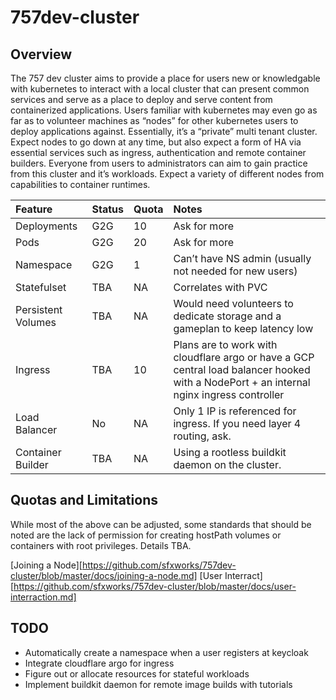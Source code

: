 # 757dev-cluster

## Overview

The 757 dev cluster aims to provide a place for users new or knowledgable with kubernetes to interact with a local cluster that can present common services and serve as a place to deploy and serve content from containerized applications. Users familiar with kubernetes may even go as far as to volunteer machines as “nodes” for other kubernetes users to deploy applications against. Essentially, it’s a “private” multi tenant cluster. Expect nodes to go down at any time, but also expect a form of HA via essential services such as ingress, authentication and remote container builders. Everyone from users to administrators can aim to gain practice from this cluster and it’s workloads. Expect a variety of different nodes from capabilities to container runtimes.



| Feature            | Status | Quota | Notes                                                                                                                                    |
| :----------------- | :----- | :---- | :--------------------------------------------------------------------------------------------------------------------------------------- |
| Deployments        | G2G    | 10    | Ask for more                                                                                                                             |
| Pods               | G2G    | 20    | Ask for more                                                                                                                             |
| Namespace          | G2G    | 1     | Can’t have NS admin (usually not needed for new users)                                                                                   |
| Statefulset        | TBA    | NA    | Correlates with PVC                                                                                                                      |
| Persistent Volumes | TBA    | NA    | Would need volunteers to dedicate storage and a gameplan to keep  latency low                                                            |
| Ingress            | TBA    | 10    | Plans are to work with cloudflare argo or have a GCP central load balancer hooked with a NodePort + an internal nginx ingress controller |
| Load Balancer      | No     | NA    | Only 1 IP is referenced for ingress. If you need layer 4 routing, ask.                                                                   |
| Container Builder  | TBA    | NA    | Using a rootless buildkit daemon on the cluster.                                                                                         |

## Quotas and Limitations
While most of the above can be adjusted, some standards that should be noted are the lack of permission for creating hostPath volumes or containers with root privileges. Details TBA. 


[Joining a Node][https://github.com/sfxworks/757dev-cluster/blob/master/docs/joining-a-node.md]
[User Interract][https://github.com/sfxworks/757dev-cluster/blob/master/docs/user-interraction.md]


## TODO
- Automatically create a namespace when a user registers at keycloak
- Integrate cloudflare argo for ingress
- Figure out or allocate resources for stateful workloads
- Implement buildkit daemon for remote image builds with tutorials
